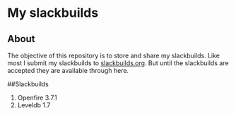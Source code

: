 # My slackbuilds
## About

The objective of this repository is to store and share my slackbuilds.
Like most I submit my slackbuilds to [slackbuilds.org](http://slackbuilds.org/).
But until the slackbuilds are accepted they are available through here.

##Slackbuilds
1. Openfire 3.7.1
2. Leveldb 1.7
